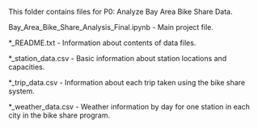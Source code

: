 This folder contains files for P0: Analyze Bay Area Bike Share Data.

Bay\_Area\_Bike\_Share\_Analysis\_Final.ipynb - Main project file.

\*\_README.txt - Information about contents of data files.

\*\_station\_data.csv - Basic information about station locations and
capacities.

\*\_trip\_data.csv - Information about each trip taken using the bike share
system.

\*\_weather\_data.csv - Weather information by day for one station in each
city in the bike share program.
